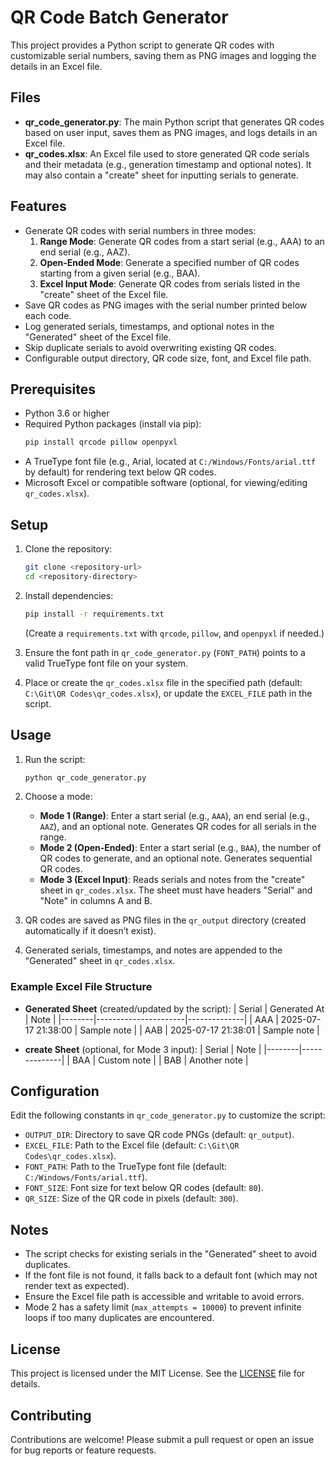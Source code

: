 # QR Code Batch Generator

This project provides a Python script to generate QR codes with customizable serial numbers, saving them as PNG images and logging the details in an Excel file.

## Files

- **qr_code_generator.py**: The main Python script that generates QR codes based on user input, saves them as PNG images, and logs details in an Excel file.
- **qr_codes.xlsx**: An Excel file used to store generated QR code serials and their metadata (e.g., generation timestamp and optional notes). It may also contain a "create" sheet for inputting serials to generate.

## Features

- Generate QR codes with serial numbers in three modes:
  1. **Range Mode**: Generate QR codes from a start serial (e.g., AAA) to an end serial (e.g., AAZ).
  2. **Open-Ended Mode**: Generate a specified number of QR codes starting from a given serial (e.g., BAA).
  3. **Excel Input Mode**: Generate QR codes from serials listed in the "create" sheet of the Excel file.
- Save QR codes as PNG images with the serial number printed below each code.
- Log generated serials, timestamps, and optional notes in the "Generated" sheet of the Excel file.
- Skip duplicate serials to avoid overwriting existing QR codes.
- Configurable output directory, QR code size, font, and Excel file path.

## Prerequisites

- Python 3.6 or higher
- Required Python packages (install via pip):
  ```bash
  pip install qrcode pillow openpyxl
  ```
- A TrueType font file (e.g., Arial, located at `C:/Windows/Fonts/arial.ttf` by default) for rendering text below QR codes.
- Microsoft Excel or compatible software (optional, for viewing/editing `qr_codes.xlsx`).

## Setup

1. Clone the repository:
   ```bash
   git clone <repository-url>
   cd <repository-directory>
   ```

2. Install dependencies:
   ```bash
   pip install -r requirements.txt
   ```
   (Create a `requirements.txt` with `qrcode`, `pillow`, and `openpyxl` if needed.)

3. Ensure the font path in `qr_code_generator.py` (`FONT_PATH`) points to a valid TrueType font file on your system.

4. Place or create the `qr_codes.xlsx` file in the specified path (default: `C:\Git\QR Codes\qr_codes.xlsx`), or update the `EXCEL_FILE` path in the script.

## Usage

1. Run the script:
   ```bash
   python qr_code_generator.py
   ```

2. Choose a mode:
   - **Mode 1 (Range)**: Enter a start serial (e.g., `AAA`), an end serial (e.g., `AAZ`), and an optional note. Generates QR codes for all serials in the range.
   - **Mode 2 (Open-Ended)**: Enter a start serial (e.g., `BAA`), the number of QR codes to generate, and an optional note. Generates sequential QR codes.
   - **Mode 3 (Excel Input)**: Reads serials and notes from the "create" sheet in `qr_codes.xlsx`. The sheet must have headers "Serial" and "Note" in columns A and B.

3. QR codes are saved as PNG files in the `qr_output` directory (created automatically if it doesn’t exist).

4. Generated serials, timestamps, and notes are appended to the "Generated" sheet in `qr_codes.xlsx`.

### Example Excel File Structure

- **Generated Sheet** (created/updated by the script):
  | Serial | Generated At         | Note         |
  |--------|----------------------|--------------|
  | AAA    | 2025-07-17 21:38:00 | Sample note  |
  | AAB    | 2025-07-17 21:38:01 | Sample note  |

- **create Sheet** (optional, for Mode 3 input):
  | Serial | Note         |
  |--------|--------------|
  | BAA    | Custom note  |
  | BAB    | Another note |

## Configuration

Edit the following constants in `qr_code_generator.py` to customize the script:
- `OUTPUT_DIR`: Directory to save QR code PNGs (default: `qr_output`).
- `EXCEL_FILE`: Path to the Excel file (default: `C:\Git\QR Codes\qr_codes.xlsx`).
- `FONT_PATH`: Path to the TrueType font file (default: `C:/Windows/Fonts/arial.ttf`).
- `FONT_SIZE`: Font size for text below QR codes (default: `80`).
- `QR_SIZE`: Size of the QR code in pixels (default: `300`).

## Notes

- The script checks for existing serials in the "Generated" sheet to avoid duplicates.
- If the font file is not found, it falls back to a default font (which may not render text as expected).
- Ensure the Excel file path is accessible and writable to avoid errors.
- Mode 2 has a safety limit (`max_attempts = 10000`) to prevent infinite loops if too many duplicates are encountered.

## License

This project is licensed under the MIT License. See the [LICENSE](LICENSE) file for details.

## Contributing

Contributions are welcome! Please submit a pull request or open an issue for bug reports or feature requests.
